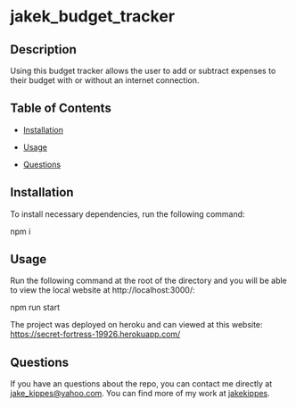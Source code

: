 # jakek_budget_tracker

## Description
  
Using this budget tracker allows the user to add or subtract expenses to their budget with or without an internet connection. 
  
## Table of Contents
  
* [Installation](#installation)
  
* [Usage](#usage)
  
* [Questions](#questions)
  
## Installation
  
To install necessary dependencies, run the following command:
  
npm i
  
## Usage
  
Run the following command at the root of the directory and you will be able to view the local website at http://localhost:3000/:

npm run start

The project was deployed on heroku and can viewed at this website: https://secret-fortress-19926.herokuapp.com/
  
## Questions
  
If you have an questions about the repo, you can contact me directly at jake_kippes@yahoo.com. 
You can find more of my work at [jakekippes](https://github.com/jakekippes).